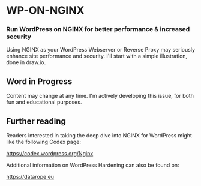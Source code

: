 # WP-ON-NGINX
### Run WordPress on NGINX for better performance & increased security

Using NGINX as your WordPress Webserver or Reverse Proxy may seriously enhance site performance and security. I'll start with a simple illustration, done in draw.io.

## Word in Progress
Content may change at any time. I'm actively developing this issue, for both fun and educational purposes.

## Further reading
Readers interested in taking the deep dive into NGINX for WordPress might like the following Codex page:

https://codex.wordpress.org/Nginx

Additional information on WordPress Hardening can also be found on:

https://datarope.eu

